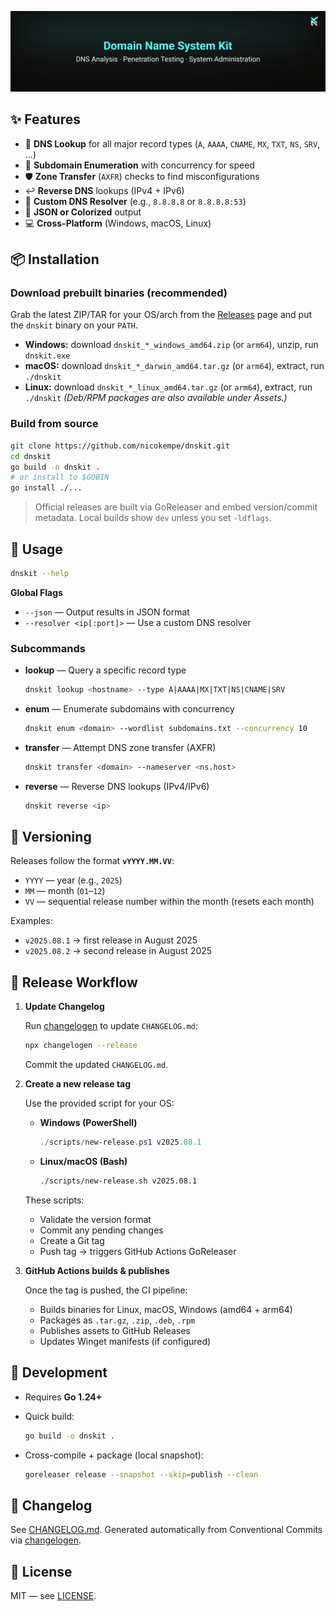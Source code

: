 [![DNSKit GitHub Banner](/.github/media/banner.svg)](https://www.nicokempe.de)

## ✨ Features

* 🔎 **DNS Lookup** for all major record types (`A`, `AAAA`, `CNAME`, `MX`, `TXT`, `NS`, `SRV`, …)
* 🚀 **Subdomain Enumeration** with concurrency for speed
* 🛡 **Zone Transfer** (`AXFR`) checks to find misconfigurations
* ↩️ **Reverse DNS** lookups (IPv4 + IPv6)
* 🧩 **Custom DNS Resolver** (e.g., `8.8.8.8` or `8.8.8.8:53`)
* 🎨 **JSON or Colorized** output
* 💻 **Cross-Platform** (Windows, macOS, Linux)

## 📦 Installation

### Download prebuilt binaries (recommended)

Grab the latest ZIP/TAR for your OS/arch from the [Releases](https://github.com/nicokempe/dnskit/releases) page and put the `dnskit` binary on your `PATH`.

* **Windows:** download `dnskit_*_windows_amd64.zip` (or `arm64`), unzip, run `dnskit.exe`
* **macOS:** download `dnskit_*_darwin_amd64.tar.gz` (or `arm64`), extract, run `./dnskit`
* **Linux:** download `dnskit_*_linux_amd64.tar.gz` (or `arm64`), extract, run `./dnskit`
  *(Deb/RPM packages are also available under Assets.)*

### Build from source

```bash
git clone https://github.com/nicokempe/dnskit.git
cd dnskit
go build -o dnskit .
# or install to $GOBIN
go install ./...
```

> Official releases are built via GoReleaser and embed version/commit metadata.
> Local builds show `dev` unless you set `-ldflags`.

## 🚀 Usage

```bash
dnskit --help
```

**Global Flags**

* `--json` — Output results in JSON format
* `--resolver <ip[:port]>` — Use a custom DNS resolver

### Subcommands

* **lookup** — Query a specific record type

  ```bash
  dnskit lookup <hostname> --type A|AAAA|MX|TXT|NS|CNAME|SRV
  ```

* **enum** — Enumerate subdomains with concurrency

  ```bash
  dnskit enum <domain> --wordlist subdomains.txt --concurrency 10
  ```

* **transfer** — Attempt DNS zone transfer (AXFR)

  ```bash
  dnskit transfer <domain> --nameserver <ns.host>
  ```

* **reverse** — Reverse DNS lookups (IPv4/IPv6)

  ```bash
  dnskit reverse <ip>
  ```

## 🧾 Versioning

Releases follow the format **`vYYYY.MM.VV`**:

* `YYYY` — year (e.g., `2025`)
* `MM` — month (`01`–`12`)
* `VV` — sequential release number within the month (resets each month)

Examples:

* `v2025.08.1` → first release in August 2025
* `v2025.08.2` → second release in August 2025

## 📝 Release Workflow

1. **Update Changelog**

   Run [changelogen](https://github.com/unjs/changelogen) to update `CHANGELOG.md`:

   ```bash
   npx changelogen --release
   ```

   Commit the updated `CHANGELOG.md`.

2. **Create a new release tag**

   Use the provided script for your OS:

   * **Windows (PowerShell)**

     ```powershell
     ./scripts/new-release.ps1 v2025.08.1
     ```

   * **Linux/macOS (Bash)**

     ```bash
     ./scripts/new-release.sh v2025.08.1
     ```

   These scripts:

   * Validate the version format
   * Commit any pending changes
   * Create a Git tag
   * Push tag → triggers GitHub Actions GoReleaser

3. **GitHub Actions builds & publishes**

   Once the tag is pushed, the CI pipeline:

   * Builds binaries for Linux, macOS, Windows (amd64 + arm64)
   * Packages as `.tar.gz`, `.zip`, `.deb`, `.rpm`
   * Publishes assets to GitHub Releases
   * Updates Winget manifests (if configured)

## 🧰 Development

* Requires **Go 1.24+**

* Quick build:

  ```bash
  go build -o dnskit .
  ```

* Cross-compile + package (local snapshot):

  ```bash
  goreleaser release --snapshot --skip=publish --clean
  ```

## 📝 Changelog

See [CHANGELOG.md](./CHANGELOG.md).
Generated automatically from Conventional Commits via [changelogen](https://github.com/unjs/changelogen).

## 📜 License

MIT — see [LICENSE](./LICENSE).
